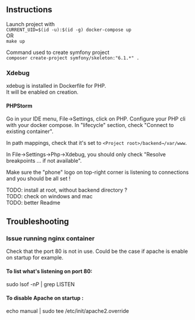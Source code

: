 ## Instructions

Launch project with\
`CURRENT_UID=$(id -u):$(id -g) docker-compose up`\
OR\
`make up`

Command used to create symfony project\
`composer create-project symfony/skeleton:"6.1.*" .`

### Xdebug

xdebug is installed in Dockerfile for PHP.\
It will be enabled on creation.

#### PHPStorm

Go in your IDE menu, File->Settings, click on PHP. Configure your PHP cli with your docker compose. In "lifecycle" section, check "Connect to existing container".

In path mappings, check that it's set to `<Project root>/backend→/var/www`.

In File->Settings->Php->Xdebug, you should only check "Resolve breakpoints ... if not available".

Make sure the "phone" logo on top-right corner is listening to connections and you should be all set !

TODO: install at root, without backend directory ?\
TODO: check on windows and mac\
TODO: better Readme

## Troubleshooting

### Issue running nginx container 

Check that the port 80 is not in use. Could be the case if apache is enable on startup for example.

#### To list what's listening on port 80:
sudo lsof -nP | grep LISTEN

#### To disable Apache on startup :
echo manual | sudo tee /etc/init/apache2.override